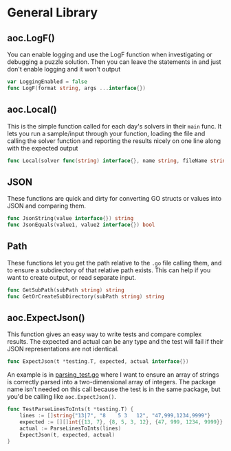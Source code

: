 # General Library

## aoc.LogF()

You can enable logging and use the LogF function when investigating or
debugging a puzzle solution.  Then you can leave the statements in and
just don't enable logging and it won't output

``` go
var LoggingEnabled = false
func LogF(format string, args ...interface{})
```

## aoc.Local()

This is the simple function called for each day's solvers in their `main` func.
It lets you run a sample/input through your function, loading the file and calling
the solver function and reporting the results nicely on one line along with the
expected output

```go
func Local(solver func(string) interface{}, name string, fileName string, expected interface{})
```

## JSON

These functions are quick and dirty for converting GO structs or values into
JSON and comparing them.

```go
func JsonString(value interface{}) string
func JsonEquals(value1, value2 interface{}) bool
```

## Path

These functions let you get the path relative to the `.go` file calling them,
and to ensure a subdirectory of that relative path exists.   This can help
if you want to create output, or read separate input.

```go
func GetSubPath(subPath string) string
func GetOrCreateSubDirectory(subPath string) string
```

## aoc.ExpectJson()

This function gives an easy way to write tests and compare complex results.
The expected and actual can be any type and the test will fail if their
JSON representations are not identical.

```go
func ExpectJson(t *testing.T, expected, actual interface{})
```

An example is in [parsing_test.go](../aoc/parsing_test.go) where I want to
ensure an array of strings is correctly parsed into a two-dimensional
array of integers.   The package name isn't needed on this call because the
test is in the same package, but you'd be calling like `aoc.ExpectJson()`.

```go
func TestParseLinesToInts(t *testing.T) {
	lines := []string{"13|7", "8    5 3   12", "47,999,1234,9999"}
	expected := [][]int{{13, 7}, {8, 5, 3, 12}, {47, 999, 1234, 9999}}
	actual := ParseLinesToInts(lines)
	ExpectJson(t, expected, actual)
}
```
